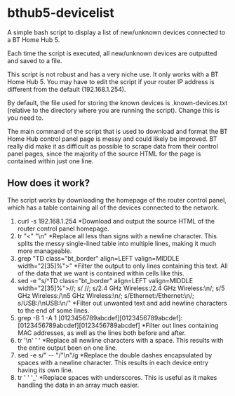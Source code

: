 # bthub5-devicelist

A simple bash script to display a list of new/unknown devices connected to a BT Home Hub 5.

Each time the script is executed, all new/unknown devices are outputted and saved to a file.

This script is not robust and has a very niche use. It only works with a BT Home Hub 5. You may have to edit the script if your router IP address is different from the default (192.168.1.254).

By default, the file used for storing the known devices is .known-devices.txt (relative to the directory where you are running the script). Change this is you need to.

The main command of the script that is used to download and format the BT Home Hub control panel page is messy and could likely be improved. BT really did make it as difficult as possible to scrape data from their control panel pages, since the majority of the source HTML for the page is contained within just one line.

## How does it work?

The script works by downloading the homepage of the router control panel, which has a table containing all of the devices connected to the network.

1. curl -s 192.168.1.254
   *Download and output the source HTML of the router control panel homepage.
2. tr "<" "\n"
   *Replace all less than signs with a newline character. This splits the messy single-lined table into multiple lines, making it much more manageable.
3. grep "TD class=\"bt_border\" align=LEFT valign=MIDDLE width=\"2[35]%\">"
   *Filter the output to only lines containing this text. All of the data that we want is contained within cells like this.
4. sed -e "s/^TD class=\"bt_border\" align=LEFT valign=MIDDLE width=\"2[35]%\">//; s/&nbsp;//; s/2.4 GHz Wireless:/2.4 GHz Wireless:\n/; s/5 GHz Wireless:/\n5 GHz Wireless:\n/; s/Ethernet:/Ethernet:\n/; s/USB:/\nUSB:\n/"
   *Filter out unwanted text and add newline characters to the end of some lines.
5. grep -B 1 -A 1 [0123456789abcdef][0123456789abcdef]:[0123456789abcdef][0123456789abcdef]
   *Filter out lines containing MAC addresses, as well as the lines both before and after.
6. tr '\n' ' '
   *Replace all newline characters with a space. This results with the entire output been on one line.
7. sed -e s/" -- "/"\n"/g
   *Replace the double dashes encapsulated by spaces with a newline character. This results in each device entry having its own line.
8. tr ' ' '_'
   *Replace spaces with underscores. This is useful as it makes handling the data in an array much easier.
